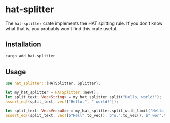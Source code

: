 # hat-splitter

The `hat-splitter` crate implements the HAT splitting rule. If you don't know
what that is, you probably won't find this crate useful.

## Installation

```bash
cargo add hat-splitter
```

## Usage

```rust
use hat_splitter::{HATSplitter, Splitter};

let my_hat_splitter = HATSplitter::new();
let split_text: Vec<String> = my_hat_splitter.split("Hello, world!");
assert_eq!(split_text, vec!["Hello,", " world!"]);

let split_text: Vec<Vec<u8>> = my_hat_splitter.split_with_limit("Hello, world!", 4);
assert_eq!(split_text, vec![b"Hell".to_vec(), b"o,".to_vec(), b" wor".to_vec(), b"ld!".to_vec()]);
```
